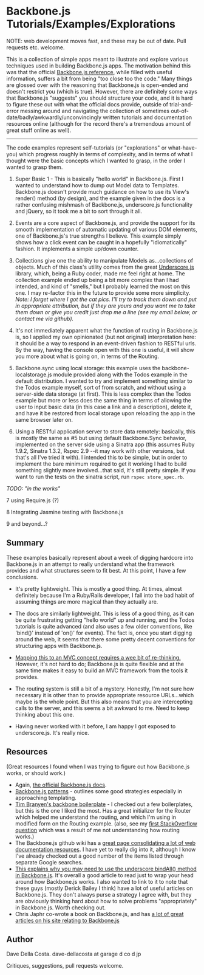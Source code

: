 # Backbone.js Tutorials/Examples/Explorations

NOTE: web development moves fast, and these may be out of date.  Pull requests etc. welcome.

This is a collection of simple apps meant to illustrate and explore various techniques used in building Backbone.js apps.  The motivation behind this was that the official [Backbone.js reference](http://backbonejs.org/), while filled with useful information, suffers a bit from being "too close too the code."  Many things are glossed over with the reasoning that Backbone.js is open-ended and doesn't restrict you (which is true).  However, there are definitely some ways that Backbone.js "suggests" you should structure your code, and it is hard to figure these out with what the official docs provide, outside of trial-and-error messing around and navigating the collection of sometimes out-of-date/badly/awkwardly/unconvincingly written tutorials and documentation resources online (although for the record there's a tremendous amount of great stuff online as well).

----

The code examples represent self-tutorials (or "explorations" or what-have-you) which progress roughly in terms of complexity, and in terms of what I thought were the basic concepts which I wanted to grasp, in the order I wanted to grasp them.

1. Super Basic 1 - This is basically "hello world" in Backbone.js. First I wanted to understand how to dump out Model data to Templates.  Backbone.js doesn't provide much guidance on how to use its View's render() method (by design), and the example given in the docs is a rather confusing mishmash of Backbone.js, underscore.js functionality and jQuery, so it took me a bit to sort through it all.

2. Events are a core aspect of Backbone.js, and provide the support for its smooth implementation of automatic updating of various DOM elements, one of Backbone.js's true strengths I believe.  This example simply shows how a click event can be caught in a hopefully "idiomatically" fashion.  It implements a simple up/down counter.

3. Collections give one the ability to manipulate Models as...collections of objects.  Much of this class's utility comes from the great [Underscore.js](http://documentcloud.github.com/underscore/) library, which, being a Ruby coder, made me feel right at home. The collection example ended up being a bit more complex than I had intended, and kind of "smells," but I probably learned the most on this one.  I may re-factor this in the future to provide some more simplicity. *Note: I forget where I got the cat pics.  I'll try to track them down and put in appropriate attribution, but if they are yours and you want me to take them down or give you credit just drop me a line (see my email below, or contact me via github).*

4. It's not immediately apparent what the function of routing in Backbone.js is, so I applied my own opinionated (but not original) interpretation here: it should be a way to respond in an event-driven fashion to RESTful urls. By the way, having the console open with this one is useful, it will show you more about what is going on, in terms of the Routing.

5. Backbone.sync using local storage: this example uses the backbone-localstorage.js module provided along with the Todos example in the default distribution. I wanted to try and implement something similar to the Todos example myself, sort of from scratch, and without using a server-side data storage (at first).  This is less complex than the Todos example but more or less does the same thing in terms of allowing the user to input basic data (in this case a link and a description), delete it, and have it be restored from local storage upon reloading the app in the same browser later on.

6. Using a RESTful application server to store data remotely: basically, this is mostly the same as #5 but using default Backbone.Sync behavior, implemented on the server side using a Sinatra app (this assumes Ruby 1.9.2, Sinatra 1.3.2, Rspec 2.9 --it may work with other versions, but that's all I've tried it with). I intended this to be simple, but in order to implement the bare minimum required to get it working I had to build something slightly more involved...that said, it's still pretty simple. If you want to run the tests on the sinatra script, run `rspec store_spec.rb`.

*TODO: "in the works"*

7 using Require.js (?)

8 Integrating Jasmine testing with Backbone.js

9 and beyond...?

## Summary

These examples basically represent about a week of digging hardcore into Backbone.js in an attempt to really understand what the framework provides and what structures seem to fit best.  At this point, I have a few conclusions.

* It's pretty lightweight.  This is mostly a good thing.  At times, almost definitely because I'm a Ruby/Rails developer, I fall into the bad habit of assuming things are more magical than they actually are.

* The docs are similarly lightweight.  This is less of a good thing, as it can be quite frustrating getting "hello world" up and running, and the Todos tutorials is quite advanced (and also uses a few older conventions, like 'bind()' instead of 'on()' for events).  The fact is, once you start digging around the web, it seems that there some pretty decent conventions for structuring apps with Backbone.js.

* [Mapping this to an MVC concept requires a wee bit of re-thinking.](http://documentcloud.github.com/backbone/#FAQ-mvc)  However, it's not hard to do; Backbone.js is quite flexible and at the same time makes it easy to build an MVC framework from the tools it provides.

* The routing system is still a bit of a mystery.  Honestly, I'm not sure how necessary it is other than to provide appropriate resource URLs...which maybe is the whole point.  But this also means that you are intercepting calls to the server, and this seems a bit awkward to me.  Need to keep thinking about this one.

* Having never worked with it before, I am happy I got exposed to underscore.js.  It's really nice.

## Resources

(Great resources I found when I was trying to figure out how Backbone.js works, or should work.)

* Again, [the official Backbone.js docs](http://documentcloud.github.com/backbone/).
* [Backbone.js patterns](http://ricostacruz.com/backbone-patterns/) - outlines some good strategies especially in approaching templating.
* [Tim Branyen's backbone boilerplate](https://github.com/backbone-boilerplate) - I checked out a few boilerplates, but this is the one I liked the most.  Has a great initializer for the Router which helped me understand the routing, and which I'm using in modified form on the Routing example. (also, see my [first StackOverflow question](http://stackoverflow.com/questions/9939737/how-does-one-listen-to-the-router-respond-to-router-events-in-views-models-i) which was a result of me not understanding how routing works.)
* The Backbone.js github wiki has a [great page consolidating a lot of web documentation resources](https://github.com/documentcloud/backbone/wiki/Extensions%2C-Plugins%2C-Resources). I have yet to really dig into it, although I know I've already checked out a good number of the items listed through separate Google searches.
* [This explains why you may need to use the underscore bindAll() method in Backbone.js](http://lostechies.com/derickbailey/2011/06/15/solving-backbones-this-model-view-problem-with-underscore-js/).  It's overall a good article to read just to wrap your head around how Backbone.js works.  I also wanted to link to it to note that these guys (mostly Derick Bailey I think) have a lot of useful articles on Backbone.js.  They don't always purse a strategy I agree with, but they are obviously thinking hard about how to solve problems "appropriately" in Backbone.js.  Worth checking out.
* Chris Japhr co-wrote a book on Backbone.js, and has [a lot of great articles on his site relating to Backbone.js](http://japhr.blogspot.jp/search/label/backbonejs)

## Author

Dave Della Costa.  dave-dellacosta at garage d co d jp

Critiques, suggestions, pull requests welcome.
